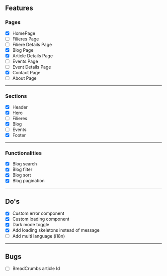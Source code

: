 ## **Features**

### Pages
- [x] HomePage
- [ ] Filieres Page
- [ ] Filiere Details Page 
- [x] Blog Page
- [x] Article Details Page 
- [ ] Events Page
- [ ] Event Details Page 
- [x] Contact Page
- [ ] About Page

---
### Sections
- [x] Header
- [x] Hero 
- [ ] Filieres 
- [x] Blog 
- [ ] Events 
- [x] Footer

---
### Functionalities
- [x] Blog search
- [x] Blog filter
- [x] Blog sort
- [x] Blog pagination

---

## **Do's**

- [x] Custom error component
- [x] Custom loading component
- [x] Dark mode toggle
- [x] Add loading skeletons instead of message
- [ ] Add multi language (i18n)
---

## **Bugs**

- [ ] BreadCrumbs article Id
